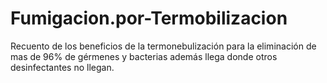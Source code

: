 # Fumigacion.por-Termobilizacion
Recuento de los beneficios de la termonebulización para la eliminación de mas de 96% de gérmenes y bacterias además llega donde otros desinfectantes no llegan.
